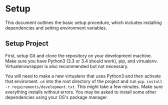 # Setup

This document outlines the basic setup procedure, which includes
installing dependencies and setting environment variables.

## Setup Project

First, setup Git and clone the repository on your development machine.
Make sure you have Python3 (3.3 or 3.4 should work), pip, and virtualenv.
Virtualenvwrapper is also recommended but not necessary.

You will need to make a new virtualenv that uses Python3 and then
activate that enviroment. `cd` into the root directory of the project
and run `pip install -r requirements/development.txt`. This might take
a few minutes. Make sure everything installs without errors. You may be
asked to install some other dependencies using your OS's package manager.

